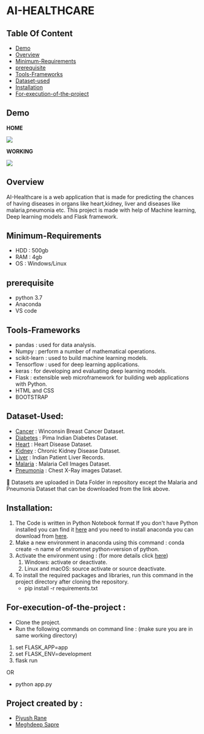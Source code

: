 # AI-HEALTHCARE

## Table Of Content
   * [Demo](#Demo)
      <a name="Demo"></a>
   * [Overview](#Overview)
      <a name="Overview"></a>
   * [Minimum-Requirements](#Minimum-Requirements)
      <a name="Minimum-Requirements"></a>
   * [prerequisite](#prerequisite)
      <a name="prerequisite"></a>
   * [Tools-Frameworks](#Tools-Frameworks)
      <a name="Tools-Frameworks"></a>
   * [Dataset-used](#Dataset-used)
      <a name="Dataset-used"></a>
   * [Installation](#Installation)
      <a name="Installation"></a>
   * [For-execution-of-the-project](#For-execution-of-the-project)
      <a name="For-execution-of-the-project"></a>
          
## Demo
 **HOME**

![](https://media.giphy.com/media/tkZEW9aTz1zoEluHti/giphy.gif)

**WORKING**

![](https://media.giphy.com/media/48XdD1XXzHDer0Zt8v/giphy.gif)

## Overview

AI-Healthcare is a web application that is made
for predicting the chances of having diseases in
organs like heart,kidney, liver and diseases like
malaria,pneumonia etc. This project is made with
help of Machine learning, Deep learning models
and Flask framework.

## Minimum-Requirements
* HDD : 500gb 
* RAM : 4gb
* OS  : Windows/Linux

## prerequisite
* python 3.7
* Anaconda
* VS code

## Tools-Frameworks 
* pandas : used for data analysis.
* Numpy  : perform a number of mathematical operations.
* scikit-learn : used to build machine learning models.
* Tensorflow : used for deep learning applications.
* keras : for developing and evaluating deep learning models.
* Flask : extensible web microframework for building web applications with Python.
* HTML and CSS
* BOOTSTRAP

## Dataset-Used:
* [Cancer](https://www.kaggle.com/uciml/breast-cancer-wisconsin-data "Cancer") : Winconsin Breast Cancer Dataset.
* [Diabetes](https://www.kaggle.com/uciml/pima-indians-diabetes-database "Diabetes") : Pima Indian Diabetes Dataset.
* [Heart](https://www.kaggle.com/ronitf/heart-disease-uci "Heart") : Heart Disease Dataset.
* [Kidney](https://www.kaggle.com/mansoordaku/ckdisease "Kidney") : Chronic Kidney Disease Dataset.
* [Liver](https://www.kaggle.com/uciml/indian-liver-patient-records "Liver") : Indian Patient Liver Records.
* [Malaria](https://www.kaggle.com/iarunava/cell-images-for-detecting-malaria "Malaria") : Malaria Cell Images Dataset.
* [Pneumonia](https://www.kaggle.com/paultimothymooney/chest-xray-pneumonia "Pneumonia") : Chest X-Ray images Dataset.

 :file_folder: Datasets are uploaded in Data Folder in repository except the Malaria and Pneumonia Dataset that can be downloaded from the link above.
 
 ## Installation:
 
1. The Code is written in Python Notebook format If you don't have Python installed you can find it [here](https://www.python.org/downloads/ "here") and you need to         install anaconda you can download from [here](https://docs.anaconda.com/anaconda/install/windows/ "here").
2. Make a new environment in anaconda using this command : conda create -n name of enviromnet python=version of python.
3. Activate the environment using : (for more details click [here](https://docs.conda.io/projects/conda/en/latest/user-guide/tasks/manage-environments.html "here"))
   1. Windows: activate or deactivate.
   2. Linux and macOS: source activate or source deactivate.
4. To install the required packages and libraries, run this command in the project directory after cloning the repository.
   * pip install -r requirements.txt

## For-execution-of-the-project :

* Clone the project.
* Run the following commands on command line : (make sure you are in same working directory)
1. set FLASK_APP=app
2. set FLASK_ENV=development
3. flask run

OR 

* python app.py

## Project created by :
* [Piyush Rane](https://www.linkedin.com/in/piyushrane/ "Piyush Rane")
* [Meghdeep Sapre](https://www.linkedin.com/in/meghdeepsapre97/ "Meghdeep Sapre")
